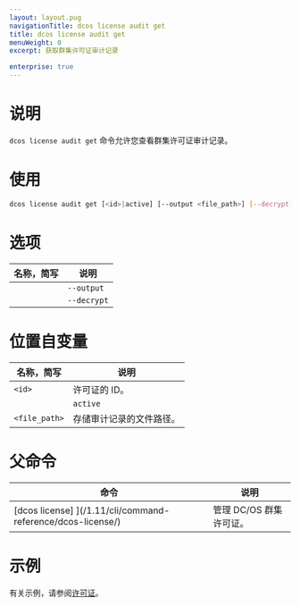 ```yaml
---
layout: layout.pug
navigationTitle: dcos license audit get
title: dcos license audit get
menuWeight: 0
excerpt: 获取群集许可证审计记录

enterprise: true
---
```


# 说明
`dcos license audit get` 命令允许您查看群集许可证审计记录。

# 使用

```bash
dcos license audit get [<id>|active] [--output <file_path>] [--decrypt]
```

# 选项

| 名称，简写 | 说明 |
|---------|-------------|
| | `--output` | 将审计记录存储在文件中。 |
| | `--decrypt` | 解密许可证审计记录校验和。 |


# 位置自变量

| 名称，简写 | 说明 |
|---------|-------------|
| `<id> ` | 许可证的 ID。 |
| | `active` | 活动许可证。 |
| `<file_path>` | 存储审计记录的文件路径。 |


# 父命令

| 命令 | 说明 |
|---------|-------------|
| [dcos license] ](/1.11/cli/command-reference/dcos-license/) | 管理 DC/OS 群集许可证。 |

# 示例
有关示例，请参阅[许可证](/1.11/administering-clusters/licenses/)。
